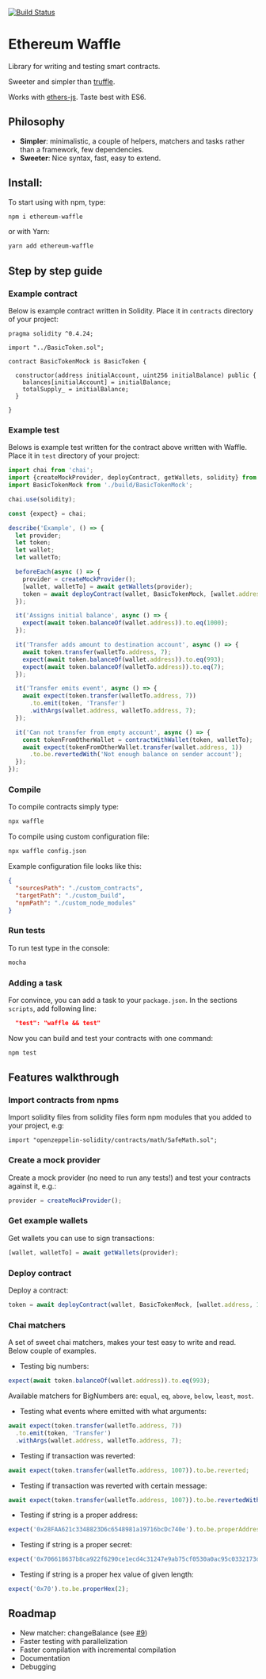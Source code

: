 [![Build Status](https://travis-ci.com/EthWorks/Waffle.svg?token=xjj4U84eSFwEsYLTc5Qe&branch=master)](https://travis-ci.com/EthWorks/Waffle)

# Ethereum Waffle
Library for writing and testing smart contracts.

Sweeter and simpler than [truffle](https://github.com/trufflesuite/truffle).

Works with [ethers-js](https://github.com/ethers-io/ethers.js/). Taste best with ES6.

## Philosophy
* __Simpler__: minimalistic, a couple of helpers, matchers and tasks rather than a framework, few dependencies.
* __Sweeter__: Nice syntax, fast, easy to extend.

## Install:
To start using with npm, type:
```sh
npm i ethereum-waffle
```

or with Yarn:
```sh
yarn add ethereum-waffle
```

## Step by step guide

### Example contract
Below is example contract written in Solidity. Place it in `contracts` directory of your project:

```solidity
pragma solidity ^0.4.24;

import "../BasicToken.sol";

contract BasicTokenMock is BasicToken {

  constructor(address initialAccount, uint256 initialBalance) public {
    balances[initialAccount] = initialBalance;
    totalSupply_ = initialBalance;
  }

}
```

### Example test
Belows is example test written for the contract above written with Waffle. Place it in `test` directory of your project:

```js
import chai from 'chai';
import {createMockProvider, deployContract, getWallets, solidity} from 'ethereum-waffle';
import BasicTokenMock from './build/BasicTokenMock';

chai.use(solidity);

const {expect} = chai;

describe('Example', () => {
  let provider;
  let token;
  let wallet;
  let walletTo;

  beforeEach(async () => {
    provider = createMockProvider();
    [wallet, walletTo] = await getWallets(provider);
    token = await deployContract(wallet, BasicTokenMock, [wallet.address, 1000]);
  });

  it('Assigns initial balance', async () => {
    expect(await token.balanceOf(wallet.address)).to.eq(1000);
  });

  it('Transfer adds amount to destination account', async () => {
    await token.transfer(walletTo.address, 7);
    expect(await token.balanceOf(wallet.address)).to.eq(993);
    expect(await token.balanceOf(walletTo.address)).to.eq(7);
  });

  it('Transfer emits event', async () => {
    await expect(token.transfer(walletTo.address, 7))
      .to.emit(token, 'Transfer')
      .withArgs(wallet.address, walletTo.address, 7);
  });

  it('Can not transfer from empty account', async () => {
    const tokenFromOtherWallet = contractWithWallet(token, walletTo);
    await expect(tokenFromOtherWallet.transfer(wallet.address, 1))
      .to.be.revertedWith('Not enough balance on sender account');
  });
});
```

### Compile
To compile contracts simply type:
```sh
npx waffle
```

To compile using custom configuration file:
```sh
npx waffle config.json
```

Example configuration file looks like this:
```json
{
  "sourcesPath": "./custom_contracts",
  "targetPath": "./custom_build",
  "npmPath": "./custom_node_modules"
}
```

### Run tests
To run test type in the console:
```sh
mocha
```

### Adding a task
For convince, you can add a task to your `package.json`. In the sections `scripts`, add following line:
```json
  "test": "waffle && test"
```

Now you can build and test your contracts with one command:
```sh
npm test
```

## Features walkthrough

### Import contracts from npms
Import solidity files from solidity files form npm modules that you added to your project, e.g:
```
import "openzeppelin-solidity/contracts/math/SafeMath.sol";
```

### Create a mock provider
Create a mock provider (no need to run any tests!) and test your contracts against it, e.g.:
```js
provider = createMockProvider();
```

### Get example wallets
Get wallets you can use to sign transactions:
```js
[wallet, walletTo] = await getWallets(provider);
```

### Deploy contract
Deploy a contract:
```js
token = await deployContract(wallet, BasicTokenMock, [wallet.address, 1000]);
```

### Chai matchers
A set of sweet chai matchers, makes your test easy to write and read. Below couple of examples.

* Testing big numbers:
```js
expect(await token.balanceOf(wallet.address)).to.eq(993);
```
Available matchers for BigNumbers are: `equal`, `eq`, `above`, `below`, `least`, `most`.

* Testing what events where emitted with what arguments:
```js
await expect(token.transfer(walletTo.address, 7))
  .to.emit(token, 'Transfer')
  .withArgs(wallet.address, walletTo.address, 7);
```

* Testing if transaction was reverted:
```js
await expect(token.transfer(walletTo.address, 1007)).to.be.reverted;
```

* Testing if transaction was reverted with certain message:
```js
await expect(token.transfer(walletTo.address, 1007)).to.be.revertedWith('Insufficient funds');
```


* Testing if string is a proper address:
```js
expect('0x28FAA621c3348823D6c6548981a19716bcDc740e').to.be.properAddress;
```

* Testing if string is a proper secret:
```js
expect('0x706618637b8ca922f6290ce1ecd4c31247e9ab75cf0530a0ac95c0332173d7c5').to.be.properPrivateKey;
```

* Testing if string is a proper hex value of given length:
```js
expect('0x70').to.be.properHex(2);
```

## Roadmap

* New matcher: changeBalance (see [#9](https://github.com/EthWorks/Waffle/issues/9))
* Faster testing with parallelization
* Faster compilation with incremental compilation
* Documentation
* Debugging
